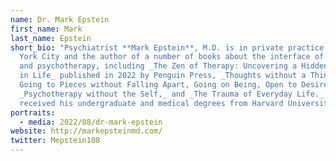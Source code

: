 ```yaml
---
name: Dr. Mark Epstein
first_name: Mark
last_name: Epstein
short_bio: "Psychiatrist **Mark Epstein**, M.D. is in private practice in New
  York City and the author of a number of books about the interface of Buddhism
  and psychotherapy, including _The Zen of Therapy: Uncovering a Hidden Kindness
  in Life_ published in 2022 by Penguin Press, _Thoughts without a Thinker,
  Going to Pieces without Falling Apart, Going on Being, Open to Desire_ and
  _Psychotherapy without the Self,_ and _The Trauma of Everyday Life._ He
  received his undergraduate and medical degrees from Harvard University."
portraits:
  - media: 2022/08/dr-mark-epstein
website: http://markepsteinmd.com/
twitter: Mepstein108
---
```

